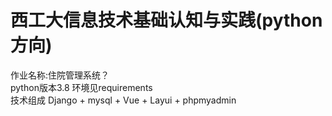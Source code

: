 # 西工大信息技术基础认知与实践(python方向)
作业名称:住院管理系统？</br>
python版本3.8 环境见requirements </br>
技术组成 Django + mysql + Vue + Layui + phpmyadmin </br>
